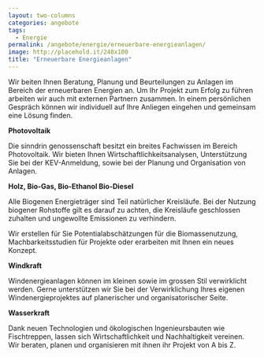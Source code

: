 ```yaml
---
layout: two-columns
categories: angebote
tags:
  - Energie
permalink: /angebote/energie/erneuerbare-energieanlagen/
image: http://placehold.it/248x100
title: "Erneuerbare Energieanlagen"
---
```


Wir beiten Ihnen Beratung, Planung und Beurteilungen zu Anlagen im Bereich der erneuerbaren Energien an. Um Ihr Projekt zum Erfolg zu führen arbeiten wir auch mit externen Partnern zusammen. In einem persönlichen Gespräch können wir individuell auf Ihre Anliegen eingehen und gemeinsam eine Lösung finden.
 
**Photovoltaik**

Die sinndrin genossenschaft besitzt ein breites Fachwissen im Bereich Photovoltaik. Wir bieten Ihnen Wirtschaftlichkeitsanalysen, Unterstützung Sie bei der KEV-Anmeldung, sowie bei der Planung und Organisation von Anlagen.

**Holz, Bio-Gas, Bio-Ethanol Bio-Diesel**

Alle Biogenen Energieträger sind Teil natürlicher Kreisläufe. Bei der Nutzung biogener Rohstoffe gilt es darauf zu achten, die Kreisläufe geschlossen zuhalten und ungewollte Emissionen zu verhindern. 

Wir erstellen für Sie Potentialabschätzungen für die Biomassenutzung, Machbarkeitsstudien für Projekte oder erarbeiten mit Ihnen ein neues Konzept.

**Windkraft**

Windenergieanlagen können im kleinen sowie im grossen Stil verwirklicht werden. Gerne unterstützen wir Sie bei der Verwirklichung Ihres eigenen Windenergieprojektes auf planerischer und organisatorischer Seite.

**Wasserkraft**

Dank neuen Technologien und ökologischen Ingenieursbauten wie Fischtreppen, lassen sich Wirtschaftlichkeit und Nachhaltigkeit vereinen. Wir beraten, planen und organisieren mit ihnen ihr Projekt von A bis Z.
